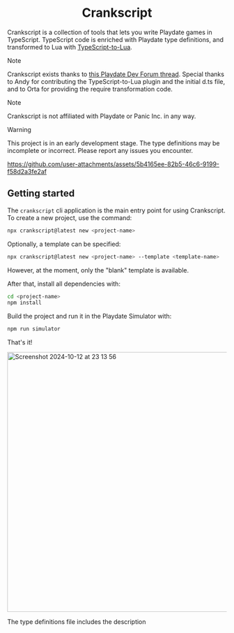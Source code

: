<h1 align="center">Crankscript</h1>

Crankscript is a collection of tools that lets you write Playdate games in TypeScript. TypeScript code is enriched with Playdate type definitions, and transformed to Lua with [TypeScript-to-Lua](https://typescripttolua.github.io/).

> [!NOTE]
> Crankscript exists thanks to [this Playdate Dev Forum thread](https://devforum.play.date/t/playdate-sdk-with-typescript/). Special thanks to Andy for contributing the TypeScript-to-Lua plugin and the initial d.ts file, and to Orta for providing the require transformation code.

> [!NOTE]
> Crankscript is not affiliated with Playdate or Panic Inc. in any way.

> [!WARNING]
> This project is in an early development stage. The type definitions may be incomplete or incorrect. Please report any issues you encounter.

https://github.com/user-attachments/assets/5b4165ee-82b5-46c6-9199-f58d2a3fe2af

## Getting started

The `crankscript` cli application is the main entry point for using Crankscript. To create a new project, use the command:

```sh
npx crankscript@latest new <project-name>
```

Optionally, a template can be specified:

```sh
npx crankscript@latest new <project-name> --template <template-name>
```

However, at the moment, only the "blank" template is available.

After that, install all dependencies with:

```sh
cd <project-name>
npm install
```

Build the project and run it in the Playdate Simulator with:

```sh
npm run simulator
```

That's it!

<img width="595" alt="Screenshot 2024-10-12 at 23 13 56" src="https://github.com/user-attachments/assets/4b4b657e-b4b6-4f2f-893d-483d395d2cdc">

The type definitions file includes the description 
